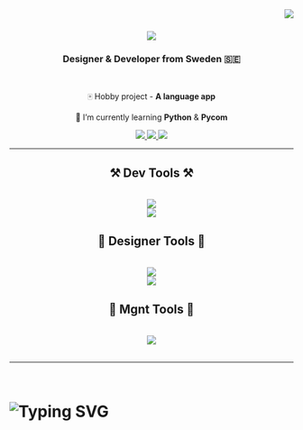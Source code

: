 <img align="right" src="https://visitor-badge.laobi.icu/badge?page_id=di-marko.di-marko" />

<h1 align="center">
    <img src="https://readme-typing-svg.herokuapp.com/?font=Righteous&size=35&center=true&vCenter=true&width=500&height=70&duration=4000&lines=Hello!+👋;+I'm+Dima!;" />
</h1>

<h3 align="center">Designer & Developer from Sweden &#127480;&#127466;</h3>

<br/>

<div align="center">
 
 🀄 Hobby project - **A language app**
 
 🌱 I’m currently learning **Python** & **Pycom**
 
 </div>
 
<div align="center"> 
  <a href="https://linkedin.com/in/dimamarkelov" target="_blank">
    <img src="https://img.shields.io/badge/LinkedIn-0077B5?style=for-the-badge&logo=linkedin&logoColor=white" target="_blank" />
  </a>
  <a href="https://di-marko.github.io" target="_blank">
     <img src="https://img.shields.io/badge/Github-202429?style=for-the-badge&logo=github&logoColor=white" target="_blank" /> 
  </a>
  <a href="https://www.behance.net/mrfervor" target="_blank">
     <img src="https://img.shields.io/badge/Behance-0258ff?style=for-the-badge&logo=behance&logoColor=white" target="_blank" /> 
  </a>
</div>

 <hr/>
 
<h2 align="center">⚒️ Dev Tools ⚒️</h2>
<br/>
<div align="center">
    <img src="https://skillicons.dev/icons?i=html,css,javascript,react,next" /><br>
    <img src="https://skillicons.dev/icons?i=python,sass,styledcomponents,mongodb,vscode" />
</div>

<h2 align="center">🎨 Designer Tools 🎨</h2>
<br/>
<div align="center">
    <img src="https://skillicons.dev/icons?i=figma,photoshop,illustrator" /><br>
    <img src="https://skillicons.dev/icons?i=blender,unreal,sketchup,autocad" />
</div>

<h2 align="center">👔 Mgnt Tools 👔</h2>
<br/>
<div align="center">
    <img src="https://skillicons.dev/icons?i=github,gitlab,git" /><br>
</div>

<br/>

<hr/>

<br/>
<h1>
    <img src="https://readme-typing-svg.herokuapp.com?font=Fira+Code&weight=600&pause=1000&width=435&lines=Feel+free+to+reach+out+to+me!" alt="Typing SVG" />
</h1>

